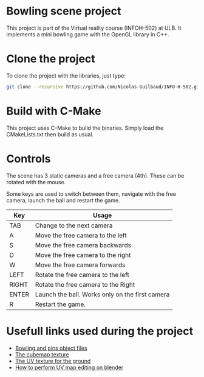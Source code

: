 Bowling scene project
======================

This project is part of the Virtual reality course (INFOH-502) at ULB. It implements a mini bowling game with the OpenGL library in C++.

# Clone the project

To clone the project with the libraries, just type:

```bash
git clone --recursive https://github.com/Nicolas-Guilbaud/INFO-H-502.git
```

# Build with C-Make

This project uses C-Make to build the binaries. Simply load the CMakeLists.txt then build as usual.

# Controls

The scene has 3 static cameras and a free camera (4th). 
These can be rotated with the mouse.

Some keys are used to switch between them, navigate with the free camera, launch the ball and restart the game.

| Key   | Usage                                           |
|-------|-------------------------------------------------|
| TAB   | Change to the next camera                       |
| A     | Move the free camera to the left                |
| S     | Move the free camera backwards                  |
| D     | Move the free camera to the right               |
| W     | Move the free camera forwards                   |
| LEFT  | Rotate the free camera to the left              |
| RIGHT | Rotate the free camera to the Right             |
| ENTER | Launch the ball. Works only on the first camera |
| R     | Restart the game.                               |

# Usefull links used during the project

- [Bowling and pins object files](https://free3d.com/fr/3d-model/-bowling-ball-v1--953922.html)
- [The cubemap texture](https://www.humus.name/index.php?page=Textures)
- [The UV texture for the ground](https://ambientcg.com/a/Planks009)
- [How to perform UV map editing on blender](https://www.youtube.com/watch?v=qa_1LjeWsJg)
